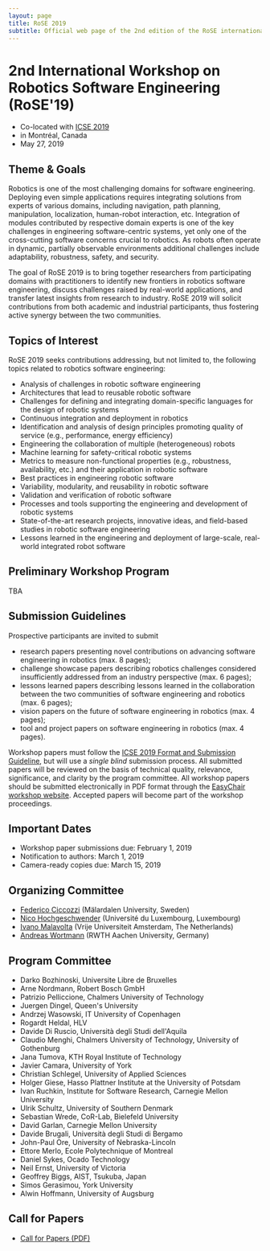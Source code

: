 ```yaml
---
layout: page
title: RoSE 2019
subtitle: Official web page of the 2nd edition of the RoSE international workshop
---
```


# 2nd International Workshop on Robotics Software Engineering (RoSE'19) 

- Co-located with [ICSE 2019](https://conf.researchr.org/home/icse-2019/) 
- in Montréal, Canada 
- May 27, 2019

## Theme & Goals

Robotics is one of the most challenging domains for software engineering. Deploying even simple applications requires integrating solutions from experts of various domains, including navigation, path planning, manipulation, localization, human-robot interaction, etc. Integration of modules contributed by respective domain experts is one of the key challenges in engineering software-centric systems, yet only one of the cross-cutting software concerns crucial to robotics. As robots often operate in dynamic, partially observable environments additional challenges include adaptability, robustness, safety, and security.

The goal of RoSE 2019 is to bring together researchers from participating domains with practitioners to identify new frontiers in robotics software engineering, discuss challenges raised by real-world applications, and transfer latest insights from research to industry.
RoSE 2019 will solicit contributions from both academic and industrial participants, thus fostering active synergy between the two communities.

## Topics of Interest

RoSE 2019 seeks contributions addressing, but not limited to, the following
topics related to robotics software engineering:
- Analysis of challenges in robotic software engineering
- Architectures that lead to reusable robotic software
- Challenges for defining and integrating domain-specific languages for the design of robotic systems
- Continuous integration and deployment in robotics
- Identification and analysis of design principles promoting quality of service (e.g., performance, energy efficiency) 
- Engineering the collaboration of multiple (heterogeneous) robots
- Machine learning for safety-critical robotic systems
- Metrics to measure non-functional properties (e.g., robustness, availability, etc.) and their application in robotic software
- Best practices in engineering robotic software
- Variability, modularity, and reusability in robotic software
- Validation and verification of robotic software
- Processes and tools supporting the engineering and development of robotic systems
- State-of-the-art research projects, innovative ideas, and field-based studies in robotic software engineering
- Lessons learned in the engineering and deployment of large-scale, real-world integrated robot software

## Preliminary Workshop Program 

TBA

## Submission Guidelines 

Prospective participants are invited to submit
- research papers presenting novel contributions on advancing software engineering in robotics (max. 8 pages);
- challenge showcase papers describing robotics challenges considered insufficiently addressed from an industry perspective (max. 6 pages);
- lessons learned papers describing lessons learned in the collaboration between the two communities of software engineering and robotics (max. 6 pages);
- vision papers on the future of software engineering in robotics (max. 4 pages);
- tool and project papers on software engineering in robotics (max. 4 pages).

Workshop papers must follow the [ICSE 2019 Format and Submission Guideline](https://2019.icse-conferences.org/track/icse-2019-Technical-Papers#Call-for-Papers), but will use a *single blind* submission process. All submitted papers will be reviewed on the basis of technical quality, relevance, significance, and clarity by the program committee. All workshop papers should be submitted electronically in PDF format through the [EasyChair workshop website](https://easychair.org/conferences/?conf=rose2019). Accepted papers will become part of the workshop proceedings.

## Important Dates 
- Workshop paper submissions due: February 1, 2019
- Notification to authors: March 1, 2019
- Camera-ready copies due: March 15, 2019

## Organizing Committee 
- [Federico Ciccozzi](http://www.es.mdh.se/staff/266-Federico_Ciccozzi) (Mälardalen University, Sweden)
- [Nico Hochgeschwender](https://wwwen.uni.lu/snt/people/nico_hochgeschwender) (Université du Luxembourg, Luxembourg)
- [Ivano Malavolta](http://www.ivanomalavolta.com/pu) (Vrije Universiteit Amsterdam, The Netherlands)
- [Andreas Wortmann](http://www.wortmann.ac/) (RWTH Aachen University, Germany)

## Program Committee 

- Darko Bozhinoski, Universite Libre de Bruxelles
- Arne Nordmann, Robert Bosch GmbH
- Patrizio Pelliccione, Chalmers University of Technology
- Juergen Dingel, Queen's University
- Andrzej Wasowski, IT University of Copenhagen
- Rogardt Heldal, HLV
- Davide Di Ruscio, Università degli Studi dell'Aquila
- Claudio Menghi, Chalmers University of Technology, University of Gothenburg
- Jana Tumova, KTH Royal Institute of Technology
- Javier Camara, University of York
- Christian Schlegel, University of Applied Sciences
- Holger Giese, Hasso Plattner Institute at the University of Potsdam
- Ivan Ruchkin, Institute for Software Research, Carnegie Mellon University
- Ulrik Schultz, University of Southern Denmark
- Sebastian Wrede, CoR-Lab, Bielefeld University
- David Garlan, Carnegie Mellon University
- Davide Brugali, Università degli Studi di Bergamo
- John-Paul Ore, University of Nebraska-Lincoln
- Ettore Merlo, Ecole Polytechnique of Montreal
- Daniel Sykes, Ocado Technology
- Neil Ernst, University of Victoria
- Geoffrey Biggs, AIST, Tsukuba, Japan
- Simos Gerasimou, York University
- Alwin Hoffmann, University of Augsburg

## Call for Papers 
- [Call for Papers (PDF)](https://github.com/awortmann/awortmann.github.io/raw/master/downloads/rose2019/rose2018_cfp.pdf)
